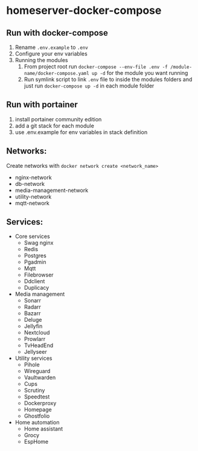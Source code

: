 # homeserver-docker-compose

## Run with docker-compose
1. Rename `.env.example` to `.env`
2. Configure your env variables
3. Running the modules
   1. From project root run `docker-compose --env-file .env -f /module-name/docker-compose.yaml up -d` for the module you want running
   2. Run symlink script to link `.env` file to inside the modules folders and just run `docker-compose up -d` in each module folder


## Run with portainer
1. install portainer community edition
2. add a git stack for each module
3. use .env.example for env variables in stack definition

## Networks:
Create networks with `docker network create <network_name>`
- nginx-network
- db-network
- media-management-network
- utility-network
- mqtt-network

## Services:

- Core services
  - Swag nginx
  - Redis
  - Postgres
  - Pgadmin
  - Mqtt
  - Filebrowser
  - Ddclient
  - Duplicacy
- Media management
  - Sonarr
  - Radarr
  - Bazarr
  - Deluge
  - Jellyfin
  - Nextcloud
  - Prowlarr
  - TvHeadEnd
  - Jellyseer
- Utility services
  - Pihole
  - Wireguard
  - Vaultwarden
  - Cups
  - Scrutiny
  - Speedtest
  - Dockerproxy
  - Homepage
  - Ghostfolio
- Home automation
  - Home assistant
  - Grocy
  - EspHome
